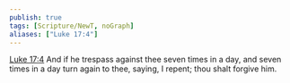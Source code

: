```yaml
---
publish: true
tags: [Scripture/NewT, noGraph]
aliases: ["Luke 17:4"]
---
```

[Luke 17:4](https://churchofjesuschrist.org/study/scriptures/nt/luke/17?lang=eng&id=p4#p4) And if he trespass against thee seven times in a day, and seven times in a day turn again to thee, saying, I repent; thou shalt forgive him.
